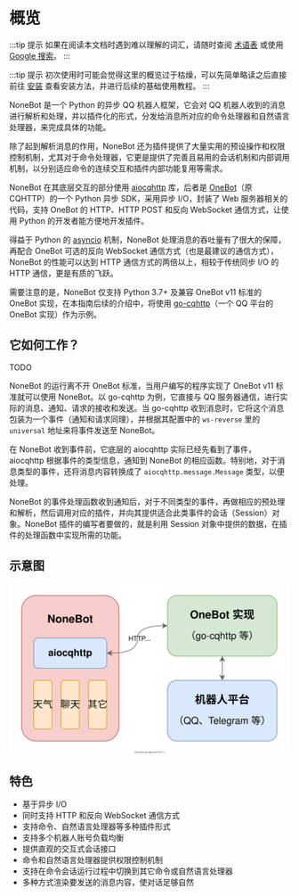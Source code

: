 # 概览

:::tip 提示
如果在阅读本文档时遇到难以理解的词汇，请随时查阅 [术语表](../glossary.md) 或使用 [Google 搜索](https://www.google.com/ncr)。
:::

:::tip 提示
初次使用时可能会觉得这里的概览过于枯燥，可以先简单略读之后直接前往 [安装](./installation.md) 查看安装方法，并进行后续的基础使用教程。
:::

NoneBot 是一个 Python 的异步 QQ 机器人框架，它会对 QQ 机器人收到的消息进行解析和处理，并以插件化的形式，分发给消息所对应的命令处理器和自然语言处理器，来完成具体的功能。

除了起到解析消息的作用，NoneBot 还为插件提供了大量实用的预设操作和权限控制机制，尤其对于命令处理器，它更是提供了完善且易用的会话机制和内部调用机制，以分别适应命令的连续交互和插件内部功能复用等需求。

NoneBot 在其底层交互的部分使用 [aiocqhttp](https://github.com/nonebot/aiocqhttp) 库，后者是 [OneBot](https://github.com/botuniverse/onebot)（原 CQHTTP）的一个 Python 异步 SDK，采用异步 I/O，封装了 Web 服务器相关的代码，支持 OneBot 的 HTTP、HTTP POST 和反向 WebSocket 通信方式，让使用 Python 的开发者能方便地开发插件。

得益于 Python 的 [asyncio](https://docs.python.org/3/library/asyncio.html) 机制，NoneBot 处理消息的吞吐量有了很大的保障，再配合 OneBot 可选的反向 WebSocket 通信方式（也是最建议的通信方式），NoneBot 的性能可以达到 HTTP 通信方式的两倍以上，相较于传统同步 I/O 的 HTTP 通信，更是有质的飞跃。

需要注意的是，NoneBot 仅支持 Python 3.7+ 及兼容 OneBot v11 标准的 OneBot 实现，在本指南后续的介绍中，将使用 [go-cqhttp](https://github.com/Mrs4s/go-cqhttp)（一个 QQ 平台的 OneBot 实现）作为示例。

## 它如何工作？

TODO

NoneBot 的运行离不开 OneBot 标准，当用户编写的程序实现了 OneBot v11 标准就可以使用 NoneBot。以 go-cqhttp 为例，它直接与 QQ 服务器通信，进行实际的消息、通知、请求的接收和发送。当 go-cqhttp 收到消息时，它将这个消息包装为一个事件（通知和请求同理），并根据其配置中的 `ws-reverse` 里的 `universal` 地址来将事件发送至 NoneBot。

在 NoneBot 收到事件前，它底层的 aiocqhttp 实际已经先看到了事件，aiocqhttp 根据事件的类型信息，通知到 NoneBot 的相应函数。特别地，对于消息类型的事件，还将消息内容转换成了 `aiocqhttp.message.Message` 类型，以便处理。

NoneBot 的事件处理函数收到通知后，对于不同类型的事件，再做相应的预处理和解析，然后调用对应的插件，并向其提供适合此类事件的会话（Session）对象。NoneBot 插件的编写者要做的，就是利用 Session 对象中提供的数据，在插件的处理函数中实现所需的功能。

## 示意图

![NoneBot 工作原理](../assets/NoneBot.svg)

## 特色

- 基于异步 I/O
- 同时支持 HTTP 和反向 WebSocket 通信方式
- 支持命令、自然语言处理器等多种插件形式
- 支持多个机器人账号负载均衡
- 提供直观的交互式会话接口
- 命令和自然语言处理器提供权限控制机制
- 支持在命令会话运行过程中切换到其它命令或自然语言处理器
- 多种方式渲染要发送的消息内容，使对话足够自然
